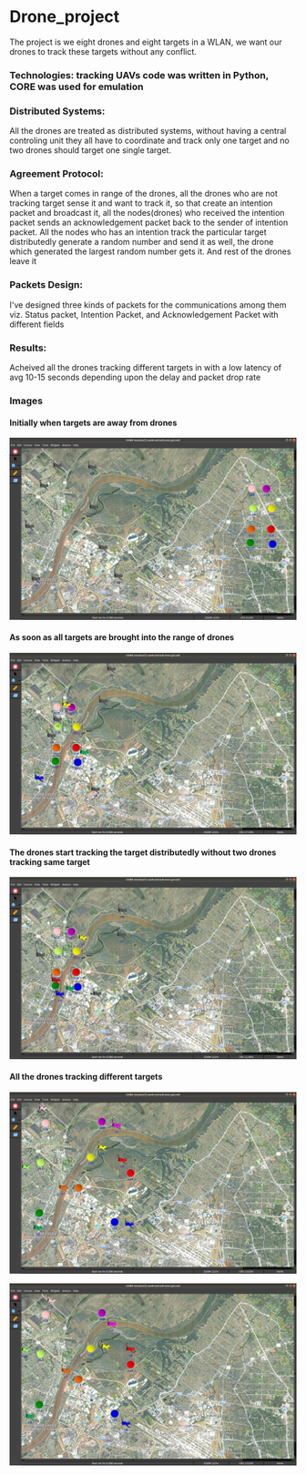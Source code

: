 # Drone_project
The project is we eight drones and eight targets in a WLAN, we want our drones to track these targets without any conflict.

### Technologies: tracking UAVs code was written in Python, CORE was used for emulation

### Distributed Systems:
All the drones are treated as distributed systems, without having a central controling unit they all have to coordinate and track only one target and no two drones 
should target one single target.

### Agreement Protocol:
When a target comes in range of the drones, all the drones who are not tracking target sense it and want to track it, so that create an intention packet and broadcast 
it, all the nodes(drones) who received the intention packet sends an acknowledgement packet back to the sender of intention packet. All the nodes who has an intention 
track the particular target distributedly generate a random number and send it as well, the drone which generated the largest random number gets it. And rest of the drones
leave it

### Packets Design:
I've designed three kinds of packets for the communications among them viz. Status packet, Intention Packet, and Acknowledgement Packet with different fields

### Results:
Acheived all the drones tracking different targets in with a low latency of avg 10-15 seconds depending upon the delay and packet drop rate

### Images

#### Initially when targets are away from drones
![](images/Screenshot%20from%202020-12-04%2018-40-39.png)

#### As soon as all targets are brought into the range of drones
![](images/Screenshot%20from%202020-12-04%2018-41-38.png)

#### The drones start tracking the target distributedly without two drones tracking same target
![](images/Screenshot%20from%202020-12-04%2018-41-41.png)

#### All the drones tracking different targets
![](images/Screenshot%20from%202020-12-04%2018-42-28.png)

![](images/Screenshot%20from%202020-12-04%2018-42-29.png)
